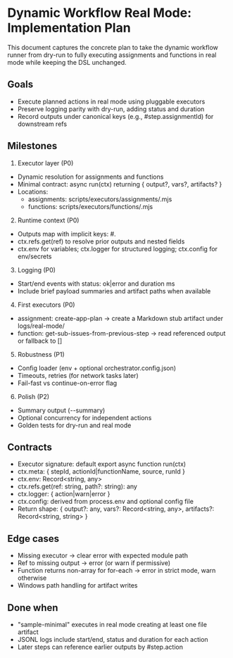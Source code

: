 # Dynamic Workflow Real Mode: Implementation Plan

This document captures the concrete plan to take the dynamic workflow runner from dry-run to fully executing assignments and functions in real mode while keeping the DSL unchanged.

## Goals

- Execute planned actions in real mode using pluggable executors
- Preserve logging parity with dry-run, adding status and duration
- Record outputs under canonical keys (e.g., #step.assignmentId) for downstream refs

## Milestones

1) Executor layer (P0)
- Dynamic resolution for assignments and functions
- Minimal contract: async run(ctx) returning { output?, vars?, artifacts? }
- Locations:
  - assignments: scripts/executors/assignments/<assignmentId>.mjs
  - functions:  scripts/executors/functions/<functionName>.mjs

2) Runtime context (P0)
- Outputs map with implicit keys: #<stepId>.<assignmentId>
- ctx.refs.get(ref) to resolve prior outputs and nested fields
- ctx.env for variables; ctx.logger for structured logging; ctx.config for env/secrets

3) Logging (P0)
- Start/end events with status: ok|error and duration ms
- Include brief payload summaries and artifact paths when available

4) First executors (P0)
- assignment: create-app-plan → create a Markdown stub artifact under logs/real-mode/
- function: get-sub-issues-from-previous-step → read referenced output or fallback to []

5) Robustness (P1)
- Config loader (env + optional orchestrator.config.json)
- Timeouts, retries (for network tasks later)
- Fail-fast vs continue-on-error flag

6) Polish (P2)
- Summary output (--summary)
- Optional concurrency for independent actions
- Golden tests for dry-run and real mode

## Contracts

- Executor signature: default export async function run(ctx)
- ctx.meta: { stepId, actionId|functionName, source, runId }
- ctx.env: Record<string, any>
- ctx.refs.get(ref: string, path?: string): any
- ctx.logger: { action|warn|error }
- ctx.config: derived from process.env and optional config file
- Return shape: { output?: any, vars?: Record<string, any>, artifacts?: Record<string, string> }

## Edge cases

- Missing executor → clear error with expected module path
- Ref to missing output → error (or warn if permissive)
- Function returns non-array for for-each → error in strict mode, warn otherwise
- Windows path handling for artifact writes

## Done when

- "sample-minimal" executes in real mode creating at least one file artifact
- JSONL logs include start/end, status and duration for each action
- Later steps can reference earlier outputs by #step.action
